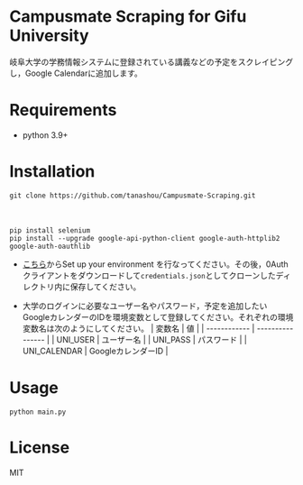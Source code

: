 # Campusmate Scraping for Gifu University

岐阜大学の学務情報システムに登録されている講義などの予定をスクレイピングし，Google Calendarに追加します。

# Requirements
* python 3.9+

# Installation
    git clone https://github.com/tanashou/Campusmate-Scraping.git
　

    pip install selenium
    pip install --upgrade google-api-python-client google-auth-httplib2 google-auth-oauthlib

* [こちら](https://developers.google.com/calendar/api/quickstart/python)からSet up your environment を行なってください。その後，0Authクライアントをダウンロードして`credentials.json`としてクローンしたディレクトリ内に保存してください。

* 大学のログインに必要なユーザー名やパスワード，予定を追加したいGoogleカレンダーのIDを環境変数として登録してください。それぞれの環境変数名は次のようにしてください。
    | 変数名        | 値                |
    | ------------ | ---------------- |
    | UNI_USER     | ユーザー名         |
    | UNI_PASS     | パスワード         |
    | UNI_CALENDAR | GoogleカレンダーID |

# Usage
    python main.py

# License
MIT
